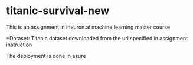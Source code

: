# titanic-survival-new
This is an assignment in ineuron.ai machine learning master course

*Dataset: Titanic dataset downloaded from the url specified in assignment instruction 

The deployment is done in azure
